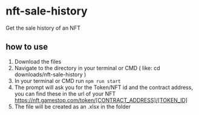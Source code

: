 # nft-sale-history
Get the sale history of an NFT

## how to use
1. Download the files
2. Navigate to the directory in your terminal or CMD ( like: cd downloads/nft-sale-history )
3. In your terminal or CMD run ``npm run start``
4. The prompt will ask you for the Token/NFT id and the contract address, you can find these in the url of your NFT
https://nft.gamestop.com/token/[CONTRACT_ADDRESS]/[TOKEN_ID]
5. The file will be created as an .xlsx in the folder
